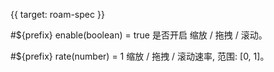 {{ target: roam-spec }}

<!-- IRoamSpec -->

#${prefix} enable(boolean) = true
是否开启 缩放 / 拖拽 / 滚动。

#${prefix} rate(number) = 1
缩放 / 拖拽 / 滚动速率, 范围: [0, 1]。
